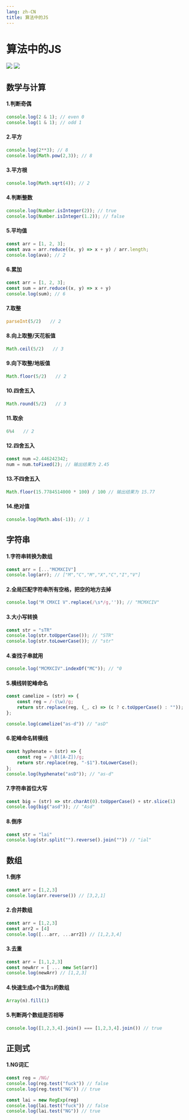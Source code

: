 ```yaml
---
lang: zh-CN
title: 算法中的JS
---
```


# 算法中的JS

![](https://img.shields.io/badge/-Typescript-9ca3af.svg?logo=typescript&style=popout-square)  ![](https://img.shields.io/badge/-Javascript-9ca3af.svg?logo=javascript&style=popout-square)



## 数学与计算

#### 1.判断奇偶

```js
console.log(2 & 1); // even 0
console.log(1 & 1); // odd 1
```

#### 2.平方

```js
console.log(2**3); // 8
console.log(Math.pow(2,3)); // 8
```

#### 3.平方根

```js
console.log(Math.sqrt(4)); // 2
```

#### 4.判断整数

```js
console.log(Number.isInteger(2)); // true
console.log(Number.isInteger(1.2)); // false
```

#### 5.平均值

```js
const arr = [1, 2, 3];
const ava = arr.reduce((x, y) => x + y) / arr.length;
console.log(ava); // 2
```

#### 6.累加

```js
const arr = [1, 2, 3];
const sum = arr.reduce((x, y) => x + y)
console.log(sum); // 6
```

#### 7.取整

```js
parseInt(5/2)　　// 2
```

#### 8.向上取整/天花板值

```js
Math.ceil(5/2)　　// 3
```

#### 9.向下取整/地板值

```js
Math.floor(5/2)　　// 2
```

#### 10.四舍五入

```js
Math.round(5/2)　　// 3
```

#### 11.取余

```js
6%4　　// 2
```

#### 12.四舍五入

```js
const num =2.446242342;
num = num.toFixed(2); // 输出结果为 2.45
```

#### 13.不四舍五入

```js
Math.floor(15.7784514000 * 100) / 100 // 输出结果为 15.77
```

#### 14.绝对值

```js
console.log(Math.abs(-1)); // 1
```




## 字符串
#### 1.字符串转换为数组

```js
const arr = [..."MCMXCIV"]
console.log(arr); // ["M","C","M","X","C","I","V"]
```

#### 2.全局匹配字符串所有空格，把空的地方去掉

```js
console.log("M CMXCI V".replace(/\s*/g,'')); // "MCMXCIV"
```

#### 3.大小写转换

```js
const str = "sTR"
console.log(str.toUpperCase()); // "STR"
console.log(str.toLowerCase()); // "str"
```

#### 4.查找子串就用

```js
console.log("MCMXCIV".indexOf("MC")); // "0
```

#### 5.横线转驼峰命名

```js
const camelize = (str) => {
	const reg = /-(\w)/g;
	return str.replace(reg, (_, c) => (c ? c.toUpperCase() : ""));
};

console.log(camelize("as-d")) // "asD"
```

#### 6.驼峰命名转横线

```js
const hyphenate = (str) => {
	const reg = /\B([A-Z])/g;
	return str.replace(reg, "-$1").toLowerCase();
};
console.log(hyphenate("asD")); // "as-d"
```

#### 7.字符串首位大写

```js
const big = (str) => str.charAt(0).toUpperCase() + str.slice(1)
console.log(big("asd")); // "Asd"
```

#### 8.倒序

```js
const str = "lai"
console.log(str.split("").reverse().join("")) // "ial"
```



## 数组

#### 1.倒序

```js
const arr = [1,2,3]
console.log(arr.reverse()) // [3,2,1]
```

#### 2.合并数组

```js
const arr = [1,2,3]
const arr2 = [4]
console.log([...arr, ...arr2]) // [1,2,3,4]
```

#### 3.去重

```js
const arr = [1,1,2,3]
const newArr = [ ... new Set(arr)]
console.log(newArr) // [1,2,3]
```

#### 4.快速生成`n`个值为`1`的数组

```js
Array(n).fill(1)
```

#### 5.判断两个数组是否相等

```js
console.log([1,2,3,4].join() === [1,2,3,4].join()) // true
```



## 正则式

#### 1.NG词汇

```js
const reg = /NG/
console.log(reg.test("fuck")) // false 
console.log(reg.test("NG")) // true

const lai = new RegExp(reg)
console.log(lai.test("fuck")) // false 
console.log(lai.test("NG")) // true
```

